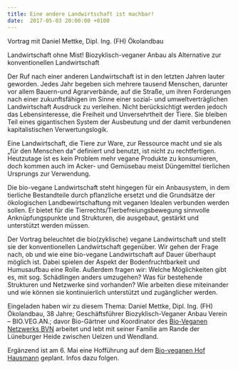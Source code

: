 ```yaml
---
title: Eine andere Landwirtschaft ist machbar!
date:  2017-05-03 20:00:00 +0100
---
```


Vortrag mit Daniel Mettke, Dipl. Ing. (FH) Ökolandbau



Landwirtschaft ohne Mist! Biozyklisch-veganer Anbau als Alternative zur konventionellen Landwirtschaft

Der Ruf nach einer anderen Landwirtschaft ist in den letzten Jahren
lauter geworden. Jedes Jahr begeben sich mehrere tausend Menschen,
darunter vor allem Bauern-und Agrarverbände, auf die Straße, um ihren
Forderungen nach einer zukunftsfähigen im Sinne einer sozial- und
umweltverträglichen Landwirtschaft Ausdruck zu verleihen. Nicht
berücksichtigt werden jedoch das Lebensinteresse, die Freiheit und
Unversehrtheit der Tiere. Sie bleiben Teil eines gigantischen System der
Ausbeutung und der damit verbundenen kapitalistischen Verwertungslogik.



Eine Landwirtschaft, die Tiere zur Ware, zur Ressource macht und sie als
„für den Menschen da“ definiert und benutzt, ist nicht zu rechtfertigen.
Heutzutage ist es kein Problem mehr vegane Produkte zu konsumieren, doch
kommen auch im Acker- und Gemüsebau meist Düngemittel tierlichen
Ursprungs zur Verwendung.



Die bio-vegane Landwirtschaft steht hingegen für ein Anbausystem, in dem
tierliche Bestandteile durch pflanzliche ersetzt und die Grundsätze der
ökologischen Landbewirtschaftung mit veganen Idealen verbunden werden
sollen. Er bietet für die Tierrechts/Tierbefreiungsbewegung sinnvolle
Anknüpfungspunkte und Strukturen, die ausgebaut, gestärkt und
unterstützt werden müssen.



Der Vortrag beleuchtet die bio(zyklische) vegane Landwirtschaft und
stellt sie der konventionellen Landwirtschaft gegenüber. Wir gehen der
Frage nach, ob und wie eine bio-vegane Landwirtschaft auf Dauer
überhaupt möglich ist. Dabei spielen der Aspekt der Bodenfruchtbarkeit
und Humusaufbau eine Rolle. Außerdem fragen wir: Welche Möglichkeiten
gibt es, mit sog. Schädlingen anders umzugehen? Was für bestehende
Strukturen und Netzwerke sind vorhanden? Wie arbeiten diese miteinander
und wie können sie kontinuierlich unterstützt und zugänglicher werden.



Eingeladen haben wir zu diesem Thema:
Daniel Mettke, Dipl. Ing. (FH) Ökolandbau, 38 Jahre; Geschäftsführer
Biozyklisch-Veganer Anbau Verein – BIO.VEG.AN.; davor Bio-Gärtner und
Koordinator des <a href="http://biovegan.org">Bio-Veganen Netzwerks BVN</a> arbeitet und
lebt mit seiner Familie am Rande der Lüneburger Heide zwischen Uelzen
und Wendland.



Ergänzend ist am 6. Mai eine Hofführung auf dem <a href="http://bio-hausmann.de/">Bio-veganen Hof Hausmann</a> geplant. Infos dazu folgen.



